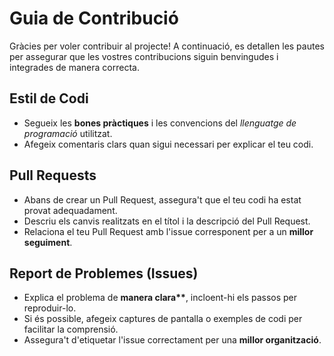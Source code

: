 # Guia de Contribució

Gràcies per voler contribuir al projecte! A continuació, es detallen les pautes per assegurar que les vostres contribucions siguin benvingudes i integrades de manera correcta.

## Estil de Codi

- Segueix les **bones pràctiques** i les convencions del _llenguatge de programació_ utilitzat.
- Afegeix comentaris clars quan sigui necessari per explicar el teu codi.

## Pull Requests

- Abans de crear un Pull Request, assegura't que el teu codi ha estat provat adequadament.
- Descriu els canvis realitzats en el títol i la descripció del Pull Request.
- Relaciona el teu Pull Request amb l'issue corresponent per a un **millor seguiment**.

## Report de Problemes (Issues)

- Explica el problema de **manera clara\*\***, incloent-hi els passos per reproduir-lo.
- Si és possible, afegeix captures de pantalla o exemples de codi per facilitar la comprensió.
- Assegura't d'etiquetar l'issue correctament per una **millor organització**.
